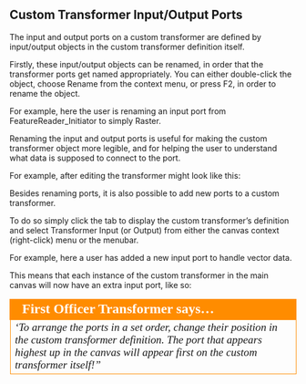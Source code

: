 ## Custom Transformer Input/Output Ports ##

The input and output ports on a custom transformer are defined by input/output objects in the custom transformer definition itself.

Firstly, these input/output objects can be renamed, in order that the transformer ports get named appropriately. You can either double-click the object, choose Rename from the context menu, or press F2, in order to rename the object.

For example, here the user is renaming an input port from FeatureReader_Initiator to simply Raster.

Renaming the input and output ports is useful for making the custom transformer object more legible, and for helping the user to understand what data is supposed to connect to the port.

For example, after editing the transformer might look like this:

Besides renaming ports, it is also possible to add new ports to a custom transformer.

To do so simply click the tab to display the custom transformer’s definition and select Transformer Input (or Output) from either the canvas context (right-click) menu or the menubar.

For example, here a user has added a new input port to handle vector data.

This means that each instance of the custom transformer in the main canvas will now have an extra input port, like so:

<table style="border-spacing: 0px">
<tr>
<td style="vertical-align:middle;background-color:darkorange;border: 2px solid darkorange">
<i class="fa fa-quote-left fa-lg fa-pull-left fa-fw" style="color:white;padding-right: 12px;vertical-align:text-top"></i>
<span style="color:white;font-size:x-large;font-weight: bold;font-family:serif">First Officer Transformer says…</span>
</td>
</tr>

<tr>
<td style="border: 1px solid darkorange">
<span style="font-family:serif; font-style:italic; font-size:larger">
‘To arrange the ports in a set order, change their position in the custom
transformer definition. The port that appears highest up in the canvas will
appear first on the custom transformer itself!”
</span>
</td>
</tr>
</table>

